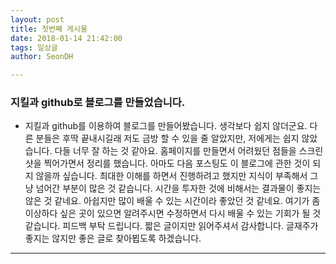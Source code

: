 ```yaml
---
layout: post
title: 첫번째 게시물
date: 2018-01-14 21:42:00
tags: 일상글
author: SeonDH

---
```


### 지킬과 github로 블로그를 만들었습니다.

* 지킬과 github를 이용하여 블로그를 만들어봤습니다. 생각보다 쉽지 않더군요. 다른 분들은 후딱 끝내시길래 저도 금방 할 수 있을 줄 알았지만, 저에게는 쉽지 않았습니다. 다들 너무 잘 하는 것 같아요.
홈페이지를 만들면서 어려웠던 점들을 스크린 샷을 찍어가면서 정리를 했습니다. 아마도 다음 포스팅도 이 블로그에 관한 것이 되지 않을까 싶습니다. 최대한 이해를 하면서 진행하려고 했지만 지식이 부족해서 그냥 넘어간 부분이 많은 것 같습니다. 시간을 투자한 것에 비해서는 결과물이 좋지는 않은 것 같네요. 아쉽지만 많이 배울 수 있는 시간이라 좋았던 것 같네요. 여기가 좀 이상하다 싶은 곳이 있으면 알려주시면 수정하면서 다시 배울 수 있는 기회가 될 것 같습니다. 피드백 부탁 드립니다.
짧은 글이지만 읽어주셔서 감사합니다. 글재주가 좋지는 않지만 좋은 글로 찾아뵙도록 하겠습니다.

<hr />
